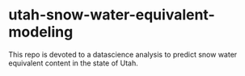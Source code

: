 # utah-snow-water-equivalent-modeling
This repo is devoted to a datascience analysis to predict snow water equivalent content in the state of Utah.
